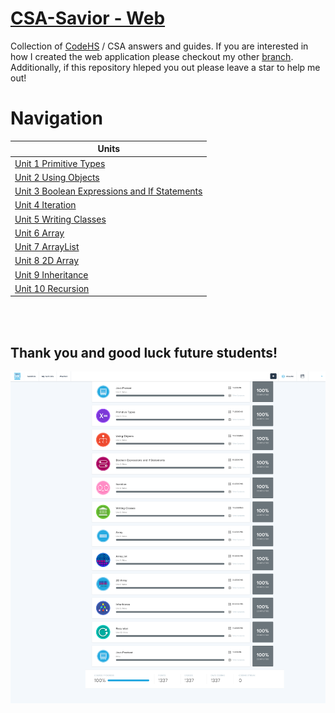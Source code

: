 # [CSA-Savior - Web](https://washiil.github.io/CSA-Savior/)

Collection of [CodeHS](https://codehs.com) / CSA answers and guides. If you are interested in how I created the web application please checkout my other [branch](https://github.com/Washiil/CSA-Savior/tree/gh-pages). Additionally, if this repository hleped you out please leave a star to help me out! 

# Navigation

| Units |
| --- |
| [Unit 1 Primitive Types](https://github.com/Washiil/CSA-Savior/tree/main/Unit%201%20Primitive%20Types) |
| [Unit 2 Using Objects](https://github.com/Washiil/CSA-Savior/tree/main/Unit%202%20Using%20Objects) |
| [Unit 3 Boolean Expressions and If Statements](https://github.com/Washiil/CSA-Savior/tree/main/Unit%203%20Boolean%20Expressions%20and%20If%20Statements) |
| [Unit 4 Iteration](https://github.com/Washiil/CSA-Savior/tree/main/Unit%204%20Iteration) |
| [Unit 5 Writing Classes](https://github.com/Washiil/CSA-Savior/tree/main/Unit%205%20Writing%20Classes) |
| [Unit 6 Array](https://github.com/Washiil/CSA-Savior/tree/main/Unit%206%20Arrays) |
| [Unit 7 ArrayList](https://github.com/Washiil/CSA-Savior/tree/main/Unit%207%20ArrayList) |
| [Unit 8 2D Array](https://github.com/Washiil/CSA-Savior/tree/main/Unit%208%202D%20Array) |
| [Unit 9 Inheritance](https://github.com/Washiil/CSA-Savior/tree/main/Unit%209%20Inheritance) |
| [Unit 10 Recursion](https://github.com/Washiil/CSA-Savior/tree/main/Unit%2010%20Recursion) |

<br><br>
## Thank you and good luck future students!

![ALT TEXT](./goal.png)
